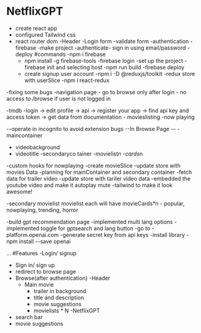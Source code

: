 # NetflixGPT
- create react app
- configured Tailwind css
- react router dom
-Header
-Login form
-validate form
-authentication
 -firebase
  -make project
  -authenticate- sign in using email/password
  -deploy
  #commands
    -npm i firebase
    - npm install -g firebase-tools
    -firebase login
      -set up the project
    -firebase init and selecting host
    -npm run build
    -firebase deploy
    - create signup user account
  -npm i -D @reduxjs/toolkit
  -redux store with userSlice
   -npm i react-redux

-fixing some bugs
 -navigation page - go to browse only after login
                  - no access to /browse if user is not logged in

-tmdb
 -login -> edit profile -> api -> register your app  -> find api key and access token
 -> get data from documentation  - movieslisting    -now playing

--operate in incognito to avoid extension bugs
--In Browse Page --
-maincontainer
 - videobackground
 - videotitle
-secondaryco tainer
 -movielist*n
  -cards*n

-custom hooks for nowplaying
-create movieSlice
-update store with movies Data
-planning for mainContainer and secondary container
-fetch data for trailer video
-update store with tariler video data
-embedded the youtube video and make it autoplay mute
-tailwind to make it look awesome!

-secondary movielist
 movielist  each will have movieCards*n
         - popular, nowplaying, trending, horror

-build gpt recommendation page
  -implemented multi lang options
  -implemented toggle for gptsearch and lang button
  -go to
    -platform.openai.com
    -generate secret key from api keys
  -install library - npm install --save openai



...
#Features
-Login/ signup
  - Sign in/ sign up
  - redirect to browse page
- Browse(after authentication)
 -Header
  - Main movie
    - trailer in background
    - title and description
    - movie suggestions
     - movielists * N
-NetflixGPT
 - search bar
- movie suggestions
